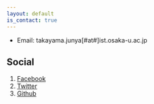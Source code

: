 ```yaml
---
layout: default
is_contact: true
---
```


* Email: takayama.junya[#at#]ist.osaka-u.ac.jp

## Social

1. [Facebook](https://www.facebook.com/tkym1220)
2. [Twitter](https://twitter.com/tkym1220)
3. [Github](https://github.com/junya-takayama)
